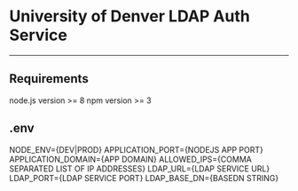 # University of Denver LDAP Auth Service

---
## Requirements
node.js version >= 8
npm version >= 3

## .env
NODE_ENV={DEV|PROD}
APPLICATION_PORT={NODEJS APP PORT}
APPLICATION_DOMAIN={APP DOMAIN}
ALLOWED_IPS={COMMA SEPARATED LIST OF IP ADDRESSES}
LDAP_URL={LDAP SERVICE URL}
LDAP_PORT={LDAP SERVICE PORT}
LDAP_BASE_DN={BASEDN STRING}
